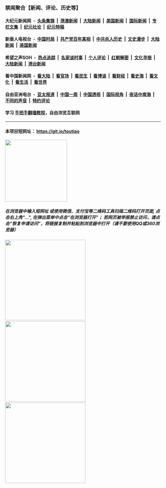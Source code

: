 ### 禁闻聚合【新闻、评论、历史等】

#### 大纪元新闻网 &nbsp;-&nbsp; [头条集锦](indexes/E头条集锦.md?t=02142122) &nbsp;|&nbsp; [港澳新闻](indexes/E港澳新闻.md?t=02142122)  &nbsp;|&nbsp; [大陆新闻](indexes/E大陆新闻.md?t=02142122) &nbsp;|&nbsp; [美国新闻](indexes/E美国新闻.md?t=02142122) &nbsp;|&nbsp; [国际新闻](indexes/E国际新闻.md?t=02142122) &nbsp;|&nbsp; [专栏文集](indexes/E专栏文集.md?t=02142122) &nbsp;|&nbsp; [纪元社论](indexes/E纪元社论.md?t=02142122) &nbsp;|&nbsp; [纪元特稿](indexes/E纪元特稿.md?t=02142122) 

#### 新唐人电视台 &nbsp;-&nbsp; [中国时局](indexes/N中国时局.md?t=02142122) &nbsp;|&nbsp; [共产党百年真相](indexes/N共产党百年真相.md?t=02142122) &nbsp;|&nbsp; [中共杀人历史](indexes/N中共杀人历史.md?t=02142122) &nbsp;|&nbsp; [文史漫步](indexes/N文史漫步.md?t=02142122) &nbsp;|&nbsp; [大陆新闻](indexes/N大陆新闻.md?t=02142122) &nbsp;|&nbsp; [美国新闻](indexes/N美国新闻.md?t=02142122)

#### 希望之声SOH &nbsp;-&nbsp; [热点追踪](indexes/H热点追踪.md?t=02142122) &nbsp;|&nbsp; [名家谈时事](indexes/H名家谈时事.md?t=02142122) &nbsp;|&nbsp; [个人评论](indexes/H个人评论.md?t=02142122)  &nbsp;|&nbsp; [红朝解密](indexes/H红朝解密.md?t=02142122) &nbsp;|&nbsp; [文化寻根](indexes/H文化寻根.md?t=02142122) &nbsp;|&nbsp; [大陆新闻](indexes/H大陆新闻.md?t=02142122) &nbsp;|&nbsp; [港台新闻](indexes/H港台新闻.md?t=02142122)

#### 看中国新闻网 &nbsp;-&nbsp; [看大陆](indexes/S看大陆.md?t=02142122) &nbsp;|&nbsp; [看官场](indexes/S看官场.md?t=02142122) &nbsp;|&nbsp; [看民生](indexes/S看民生.md?t=02142122)  &nbsp;|&nbsp; [看博谈](indexes/S看博谈.md?t=02142122) &nbsp;|&nbsp; [看财经](indexes/S看财经.md?t=02142122) &nbsp;|&nbsp; [看史海](indexes/S看史海.md?t=02142122) &nbsp;|&nbsp; [看文化](indexes/S看文化.md?t=02142122) &nbsp;|&nbsp; [看生活](indexes/S看生活.md?t=02142122) &nbsp;|&nbsp; [看世界](indexes/S看世界.md?t=02142122)

#### 自由亚洲电台 &nbsp;-&nbsp; [亚太报道](indexes/R亚太报道.md?t=02142122) &nbsp;|&nbsp; [中国一周](indexes/R中国一周.md?t=02142122) &nbsp;|&nbsp; [中国透视](indexes/R中国透视.md?t=02142122)  &nbsp;|&nbsp; [国际视角](indexes/R国际视角.md?t=02142122) &nbsp;|&nbsp; [夜话中南海](indexes/R夜话中南海.md?t=02142122) &nbsp;|&nbsp; [不同的声音](indexes/R不同的声音.md?t=02142122) &nbsp;|&nbsp; [特约评论](indexes/R特约评论.md?t=02142122)

#### 学习 [手把手翻墙教程](https://github.com/gfw-breaker/guides/wiki)，自由浏览互联网

----

#### 本项目短网址： https://git.io/toutiao
<img src="https://raw.githubusercontent.com/gfw-breaker/banned-news/master/scripts/img/qr.png" width="200px"/>  

##### 在浏览器中输入短网址 或使用微信、支付宝等二维码工具扫描二维码打开页面, 点击右上角"...", 在弹出菜单中点击“在浏览器打开”； 若网页被举报禁止访问，请点击“恢复申请访问”，将链接复制并粘贴到浏览器中打开（请不要使用QQ或360浏览器）

<img src="https://raw.githubusercontent.com/gfw-breaker/banned-news/master/scripts/img/1.png" width="260px"/> &nbsp; <img src="https://raw.githubusercontent.com/gfw-breaker/banned-news/master/scripts/img/2.png" width="260px"/> &nbsp; <img src="https://raw.githubusercontent.com/gfw-breaker/banned-news/master/scripts/img/3.png" width="260px"/>

